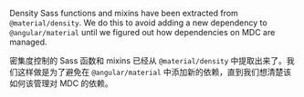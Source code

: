 Density Sass functions and mixins have been extracted from `@material/density`. We do this to
avoid adding a new dependency to `@angular/material` until we figured out how dependencies on
MDC are managed.

密集度控制的 Sass 函数和 mixins 已经从 `@material/density` 中提取出来了。我们这样做是为了避免在 `@angular/material` 中添加新的依赖，直到我们想清楚该如何该管理对 MDC 的依赖。
